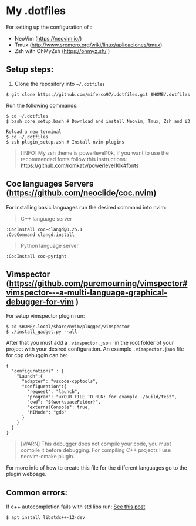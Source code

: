 # My .dotfiles
For setting up the configuration of :
- NeoVim (https://neovim.io/)
- Tmux (http://www.sromero.org/wiki/linux/aplicaciones/tmux)
- Zsh with OhMyZsh (https://ohmyz.sh/ )

## Setup steps:

1. Clone the repository into ```~/.dotfiles```

```
$ git clone https://github.com/miferco97/.dotfiles.git $HOME/.dotfiles 
```

Run the following commands: 
```
$ cd ~/.dotfiles
$ bash core_setup.bash # Download and install Neovim, Tmux, Zsh and i3

Reload a new terminal
$ cd ~/.dotfiles
$ zsh plugin_setup.zsh # Install nvim plugins
```

>[INFO] My zsh theme is powerlevel10k, if you want to use the recommended fonts follow this instructions: https://github.com/romkatv/powerlevel10k#fonts

## Coc languages Servers (https://github.com/neoclide/coc.nvim)

For installing basic languages run the desired command into nvim:

> C++ language server

```
:CocInstall coc-clangd@0.25.1
:CocCommand clangd.install
``` 

> Python language server
```
:CocInstall coc-pyright
``` 
## Vimspector (https://github.com/puremourning/vimspector#vimspector---a-multi-language-graphical-debugger-for-vim )
For setup vimspector plugin run: 
```
$ cd $HOME/.local/share/nvim/plugged/vimspector
$ ./install_gadget.py --all
```
After that you must add a ```.vimspector.json ``` in the root folder of your project with your desired configuration.
An example ```.vimspector.json``` file for cpp debuggin can be:
```
{
  "configurations" : {
    "Launch":{
      "adapter": "vscode-cpptools",
      "configuration":{
        "request": "launch",
        "program": "<YOUR FILE TO RUN: for example ./build/test",
        "cwd": "${workspaceFolder}",
        "externalConsole": true,
        "MIMode": "gdb"
      }
    }
  }
}
```
> [WARN] This debugger does not compile your code, you must compile it before debugging. For compiling C++ projects I use neovim-cmake plugin.

For more info of how to create this file for the different languages go to the plugin webpage.



## Common errors:


If c++ autocompletion fails with std libs run: [See this post](https://stackoverflow.com/questions/74785927/clangd-doesnt-recognize-standard-headers)

```
$ apt install libstdc++-12-dev

```
